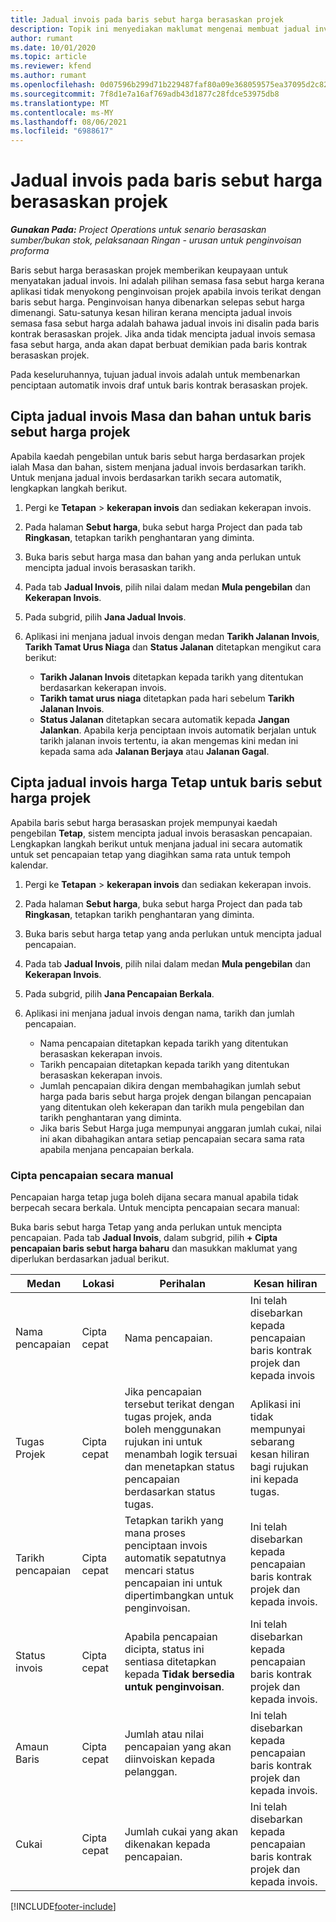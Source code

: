 ```yaml
---
title: Jadual invois pada baris sebut harga berasaskan projek
description: Topik ini menyediakan maklumat mengenai membuat jadual invois dan pencapaian untuk baris sebut harga.
author: rumant
ms.date: 10/01/2020
ms.topic: article
ms.reviewer: kfend
ms.author: rumant
ms.openlocfilehash: 0d07596b299d71b229487faf80a09e368059575ea37095d2c82d35561d009c96
ms.sourcegitcommit: 7f8d1e7a16af769adb43d1877c28fdce53975db8
ms.translationtype: MT
ms.contentlocale: ms-MY
ms.lasthandoff: 08/06/2021
ms.locfileid: "6988617"
---
```

# <a name="invoice-schedules-on-project-based-quote-lines"></a>Jadual invois pada baris sebut harga berasaskan projek

_**Gunakan Pada:** Project Operations untuk senario berasaskan sumber/bukan stok, pelaksanaan Ringan - urusan untuk penginvoisan proforma_

Baris sebut harga berasaskan projek memberikan keupayaan untuk menyatakan jadual invois. Ini adalah pilihan semasa fasa sebut harga kerana aplikasi tidak menyokong penginvoisan projek apabila invois terikat dengan baris sebut harga. Penginvoisan hanya dibenarkan selepas sebut harga dimenangi. Satu-satunya kesan hiliran kerana mencipta jadual invois semasa fasa sebut harga adalah bahawa jadual invois ini disalin pada baris kontrak berasaskan projek. Jika anda tidak mencipta jadual invois semasa fasa sebut harga, anda akan dapat berbuat demikian pada baris kontrak berasaskan projek.

Pada keseluruhannya, tujuan jadual invois adalah untuk membenarkan penciptaan automatik invois draf untuk baris kontrak berasaskan projek. 

## <a name="create-a-time-and-material-invoice-schedule-for-a-project-based-quote-line"></a>Cipta jadual invois Masa dan bahan untuk baris sebut harga projek

Apabila kaedah pengebilan untuk baris sebut harga berdasarkan projek ialah Masa dan bahan, sistem menjana jadual invois berdasarkan tarikh. Untuk menjana jadual invois berdasarkan tarikh secara automatik, lengkapkan langkah berikut.

1. Pergi ke **Tetapan** > **kekerapan invois** dan sediakan kekerapan invois.
2. Pada halaman **Sebut harga**, buka sebut harga Project dan pada tab **Ringkasan**, tetapkan tarikh penghantaran yang diminta.
3. Buka baris sebut harga masa dan bahan yang anda perlukan untuk mencipta jadual invois berasaskan tarikh. 
4. Pada tab **Jadual Invois**, pilih nilai dalam medan **Mula pengebilan** dan **Kekerapan Invois**. 
5. Pada subgrid, pilih **Jana Jadual Invois**.
6. Aplikasi ini menjana jadual invois dengan medan **Tarikh Jalanan Invois**, **Tarikh Tamat Urus Niaga** dan **Status Jalanan** ditetapkan mengikut cara berikut:

    - **Tarikh Jalanan Invois** ditetapkan kepada tarikh yang ditentukan berdasarkan kekerapan invois.
    - **Tarikh tamat urus niaga** ditetapkan pada hari sebelum **Tarikh Jalanan Invois**.
    - **Status Jalanan** ditetapkan secara automatik kepada **Jangan Jalankan**. Apabila kerja penciptaan invois automatik berjalan untuk tarikh jalanan invois tertentu, ia akan mengemas kini medan ini kepada sama ada **Jalanan Berjaya** atau **Jalanan Gagal**.

## <a name="create-a-fixed-price-invoice-schedule-for-a-project-based-quote-line"></a>Cipta jadual invois harga Tetap untuk baris sebut harga projek

Apabila baris sebut harga berasaskan projek mempunyai kaedah pengebilan **Tetap**, sistem mencipta jadual invois berasaskan pencapaian. Lengkapkan langkah berikut untuk menjana jadual ini secara automatik untuk set pencapaian tetap yang diagihkan sama rata untuk tempoh kalendar.

1. Pergi ke **Tetapan** > **kekerapan invois** dan sediakan kekerapan invois.
2. Pada halaman **Sebut harga**, buka sebut harga Project dan pada tab **Ringkasan**, tetapkan tarikh penghantaran yang diminta.
3. Buka baris sebut harga tetap yang anda perlukan untuk mencipta jadual pencapaian. 
4. Pada tab **Jadual Invois**, pilih nilai dalam medan **Mula pengebilan** dan **Kekerapan Invois**. 
5. Pada subgrid, pilih **Jana Pencapaian Berkala**.
6. Aplikasi ini menjana jadual invois dengan nama, tarikh dan jumlah pencapaian.

    - Nama pencapaian ditetapkan kepada tarikh yang ditentukan berasaskan kekerapan invois.
    - Tarikh pencapaian ditetapkan kepada tarikh yang ditentukan berasaskan kekerapan invois.
    - Jumlah pencapaian dikira dengan membahagikan jumlah sebut harga pada baris sebut harga projek dengan bilangan pencapaian yang ditentukan oleh kekerapan dan tarikh mula pengebilan dan tarikh penghantaran yang diminta.
    - Jika baris Sebut Harga juga mempunyai anggaran jumlah cukai, nilai ini akan dibahagikan antara setiap pencapaian secara sama rata apabila menjana pencapaian berkala.

### <a name="manually-create-milestones"></a>Cipta pencapaian secara manual

Pencapaian harga tetap juga boleh dijana secara manual apabila tidak berpecah secara berkala. Untuk mencipta pencapaian secara manual:

Buka baris sebut harga Tetap yang anda perlukan untuk mencipta pencapaian. Pada tab **Jadual Invois**, dalam subgrid, pilih **+ Cipta pencapaian baris sebut harga baharu** dan masukkan maklumat yang diperlukan berdasarkan jadual berikut.

| **Medan** | **Lokasi** | **Perihalan** | **Kesan hiliran** |
| --- | --- | --- | --- |
| Nama pencapaian | Cipta cepat | Nama pencapaian. | Ini telah disebarkan kepada pencapaian baris kontrak projek dan kepada invois |
| Tugas Projek | Cipta cepat | Jika pencapaian tersebut terikat dengan tugas projek, anda boleh menggunakan rujukan ini untuk menambah logik tersuai dan menetapkan status pencapaian berdasarkan status tugas. | Aplikasi ini tidak mempunyai sebarang kesan hiliran bagi rujukan ini kepada tugas. |
| Tarikh pencapaian | Cipta cepat | Tetapkan tarikh yang mana proses penciptaan invois automatik sepatutnya mencari status pencapaian ini untuk dipertimbangkan untuk penginvoisan. | Ini telah disebarkan kepada pencapaian baris kontrak projek dan kepada invois. |
| Status invois | Cipta cepat | Apabila pencapaian dicipta, status ini sentiasa ditetapkan kepada **Tidak bersedia untuk penginvoisan**. | Ini telah disebarkan kepada pencapaian baris kontrak projek dan kepada invois. |
| Amaun Baris | Cipta cepat | Jumlah atau nilai pencapaian yang akan diinvoiskan kepada pelanggan. | Ini telah disebarkan kepada pencapaian baris kontrak projek dan kepada invois. |
| Cukai | Cipta cepat | Jumlah cukai yang akan dikenakan kepada pencapaian. | Ini telah disebarkan kepada pencapaian baris kontrak projek dan kepada invois. |


[!INCLUDE[footer-include](../includes/footer-banner.md)]